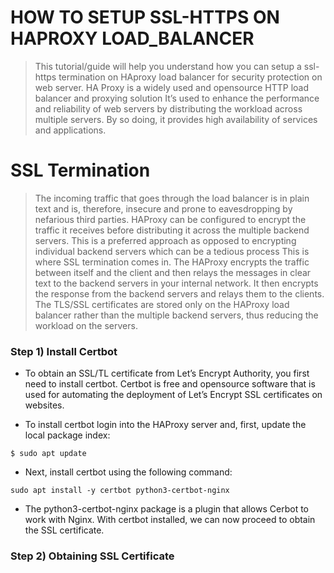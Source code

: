 # HOW TO SETUP SSL-HTTPS ON HAPROXY LOAD_BALANCER

> This tutorial/guide will help you understand how you can setup a ssl-https termination on HAproxy load balancer for security protection on web server.
> HA Proxy is a widely used and opensource HTTP load balancer and proxying solution
>  It’s used to enhance the performance and reliability of web servers by distributing the workload across multiple servers. By so doing, it provides high availability of services and applications.

# SSL Termination

> The incoming traffic that goes through the load balancer is in plain text and is, therefore, insecure and prone to eavesdropping by nefarious third parties.
> HAProxy can be configured to encrypt the traffic it receives before distributing it across the multiple backend servers. This is a preferred approach as opposed to encrypting individual backend servers which can be a tedious process This is where SSL termination comes in.
> The HAProxy encrypts the traffic between itself and the client and then relays the messages in clear text to the backend servers in your internal network.  It then encrypts the response from the backend servers and relays them to the clients.
> The TLS/SSL certificates are stored only on the HAProxy load balancer rather than the multiple backend servers, thus reducing the workload on the servers.

### Step 1) Install Certbot

* To obtain an SSL/TL certificate from Let’s Encrypt Authority, you first need to install certbot. Certbot is free and opensource software that is used for automating the deployment of Let’s Encrypt SSL certificates on websites.

* To install certbot login into the HAProxy server and, first, update the local package index:

```
$ sudo apt update
```

* Next, install certbot using the following command:

```
sudo apt install -y certbot python3-certbot-nginx
```

* The python3-certbot-nginx package is a plugin that allows Cerbot to work with Nginx. With certbot installed, we can now proceed to obtain the SSL certificate.

### Step 2) Obtaining SSL Certificate

